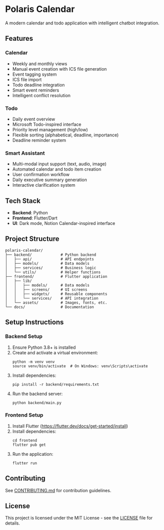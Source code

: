 # Polaris Calendar

A modern calendar and todo application with intelligent chatbot integration.

## Features

### Calendar
- Weekly and monthly views
- Manual event creation with ICS file generation
- Event tagging system
- ICS file import
- Todo deadline integration
- Smart event reminders
- Intelligent conflict resolution

### Todo
- Daily event overview
- Microsoft Todo-inspired interface
- Priority level management (high/low)
- Flexible sorting (alphabetical, deadline, importance)
- Deadline reminder system

### Smart Assistant
- Multi-modal input support (text, audio, image)
- Automated calendar and todo item creation
- User confirmation workflow
- Daily executive summary generation
- Interactive clarification system

## Tech Stack
- **Backend**: Python
- **Frontend**: Flutter/Dart
- **UI**: Dark mode, Notion Calendar-inspired interface

## Project Structure
```
polaris-calendar/
├── backend/             # Python backend
│   ├── api/             # API endpoints
│   ├── models/          # Data models
│   ├── services/        # Business logic
│   └── utils/           # Helper functions
├── frontend/            # Flutter application
│   ├── lib/
│   │   ├── models/      # Data models
│   │   ├── screens/     # UI screens
│   │   ├── widgets/     # Reusable components
│   │   └── services/    # API integration
│   └── assets/          # Images, fonts, etc.
└── docs/                # Documentation
```

## Setup Instructions

### Backend Setup
1. Ensure Python 3.8+ is installed
2. Create and activate a virtual environment:
   ```
   python -m venv venv
   source venv/bin/activate  # On Windows: venv\Scripts\activate
   ```
3. Install dependencies:
   ```
   pip install -r backend/requirements.txt
   ```
4. Run the backend server:
   ```
   python backend/main.py
   ```

### Frontend Setup
1. Install Flutter (https://flutter.dev/docs/get-started/install)
2. Install dependencies:
   ```
   cd frontend
   flutter pub get
   ```
3. Run the application:
   ```
   flutter run
   ```

## Contributing
See [CONTRIBUTING.md](CONTRIBUTING.md) for contribution guidelines.

## License
This project is licensed under the MIT License - see the [LICENSE](LICENSE) file for details. 